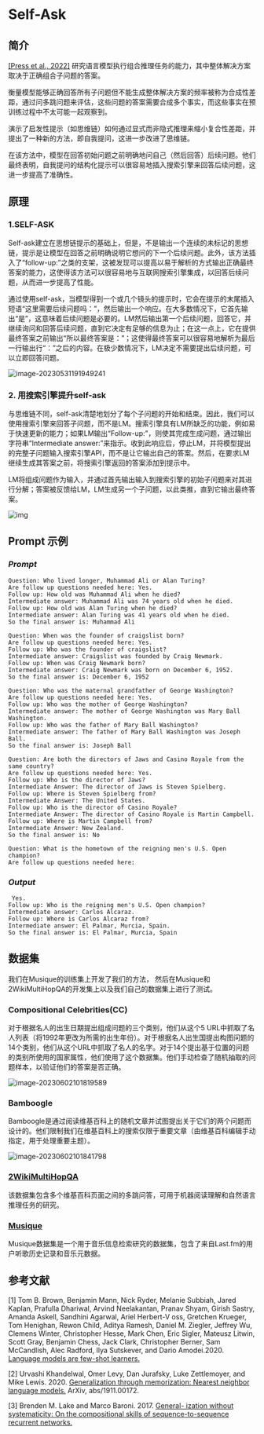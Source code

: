 # **Self-Ask**

## 简介

[[Press et al., 2022]](https://arxiv.org/abs/2210.03350) 研究语言模型执行组合推理任务的能力，其中整体解决方案取决于正确组合子问题的答案。

衡量模型能够正确回答所有子问题但不能生成整体解决方案的频率被称为合成性差距，通过问多跳问题来评估，这些问题的答案需要合成多个事实，而这些事实在预训练过程中不太可能一起观察到。

演示了启发性提示（如思维链）如何通过显式而非隐式推理来缩小复合性差距，并提出了一种新的方法，即自我提问，这进一步改进了思维链。

在该方法中，模型在回答初始问题之前明确地问自己（然后回答）后续问题。他们最终表明，自我提问的结构化提示可以很容易地插入搜索引擎来回答后续问题，这进一步提高了准确性。

## 原理

### 1.SELF-ASK

Self-ask建立在思想链提示的基础上，但是，不是输出一个连续的未标记的思想链，提示是让模型在回答之前明确说明它想问的下一个后续问题。此外，该方法插入了“follow-up:”之类的支架，这被发现可以提高以易于解析的方式输出正确最终答案的能力，这使得该方法可以很容易地与互联网搜索引擎集成，以回答后续问题，从而进一步提高了性能。

通过使用self-ask，当模型得到一个或几个镜头的提示时，它会在提示的末尾插入短语“这里需要后续问题吗：”，然后输出一个响应。在大多数情况下，它首先输出“是”，这意味着后续问题是必要的。LM然后输出第一个后续问题，回答它，并继续询问和回答后续问题，直到它决定有足够的信息为止；在这一点上，它在提供最终答案之前输出“所以最终答案是：”；这使得最终答案可以很容易地解析为最后一行输出行“：”之后的内容。在极少数情况下，LM决定不需要提出后续问题，可以立即回答问题。

![image-20230531191949241](img/image-20230531191949241.png)

### 2. 用搜索引擎提升self-ask

与思维链不同，self-ask清楚地划分了每个子问题的开始和结束。因此，我们可以使用搜索引擎来回答子问题，而不是LM。搜索引擎具有LM所缺乏的功能，例如易于快速更新的能力；如果LM输出“Follow-up:”，则使其完成生成问题，通过输出字符串“Intermediate answer:”来指示。收到此响应后，停止LM，并将模型提出的完整子问题输入搜索引擎API，而不是让它输出自己的答案。然后，在要求LM继续生成其答案之前，将搜索引擎返回的答案添加到提示中。

LM将组成问题作为输入，并通过首先输出输入到搜索引擎的初始子问题来对其进行分解；答案被反馈给LM，LM生成另一个子问题，以此类推，直到它输出最终答案。

![img](img/clip_image001.png)

## Prompt 示例

### *Prompt*

```
Question: Who lived longer, Muhammad Ali or Alan Turing?
Are follow up questions needed here: Yes.
Follow up: How old was Muhammad Ali when he died?
Intermediate answer: Muhammad Ali was 74 years old when he died.
Follow up: How old was Alan Turing when he died?
Intermediate answer: Alan Turing was 41 years old when he died.
So the final answer is: Muhammad Ali 

Question: When was the founder of craigslist born?
Are follow up questions needed here: Yes.
Follow up: Who was the founder of craigslist?
Intermediate answer: Craigslist was founded by Craig Newmark.
Follow up: When was Craig Newmark born?
Intermediate answer: Craig Newmark was born on December 6, 1952.
So the final answer is: December 6, 1952

Question: Who was the maternal grandfather of George Washington?
Are follow up questions needed here: Yes.
Follow up: Who was the mother of George Washington?
Intermediate answer: The mother of George Washington was Mary Ball Washington.
Follow up: Who was the father of Mary Ball Washington?
Intermediate answer: The father of Mary Ball Washington was Joseph Ball.
So the final answer is: Joseph Ball 

Question: Are both the directors of Jaws and Casino Royale from the same country? 
Are follow up questions needed here: Yes. 
Follow up: Who is the director of Jaws? 
Intermediate Answer: The director of Jaws is Steven Spielberg. 
Follow up: Where is Steven Spielberg from? 
Intermediate Answer: The United States. 
Follow up: Who is the director of Casino Royale? 
Intermediate Answer: The director of Casino Royale is Martin Campbell. 
Follow up: Where is Martin Campbell from? 
Intermediate Answer: New Zealand. 
So the final answer is: No

Question: What is the hometown of the reigning men's U.S. Open champion?
Are follow up questions needed here:
```

 

### *Output* 

```
 Yes.
Follow up: Who is the reigning men's U.S. Open champion?
Intermediate answer: Carlos Alcaraz.
Follow up: Where is Carlos Alcaraz from?
Intermediate answer: El Palmar, Murcia, Spain.
So the final answer is: El Palmar, Murcia, Spain
```

## 数据集

我们在Musique的训练集上开发了我们的方法，
然后在Musique和2WikiMultiHopQA的开发集上以及我们自己的数据集上进行了测试。

### Compositional Celebrities(CC)

对于根据名人的出生日期提出组成问题的三个类别，他们从这个5 URL中抓取了名人列表（将1992年更改为所需的出生年份）。对于根据名人出生国提出构图问题的14个类别，他们从这个URL中抓取了名人的名字。对于14个提出基于位置的问题的类别所使用的国家属性，他们使用了这个数据集。他们手动检查了随机抽取的问题样本，以验证他们的答案是否正确。

![image-20230602101819589](img/image-20230602101819589.png)

### Bamboogle

Bamboogle是通过阅读维基百科上的随机文章并试图提出关于它们的两个问题而设计的。他们限制我们在维基百科上的搜索仅限于重要文章（由维基百科编辑手动指定，用于处理重要主题）。

![image-20230602101841798](img/image-20230602101841798.png)

### [2WikiMultiHopQA](https://www.huggingface.co/datasets/voidful/2WikiMultihopQA)

该数据集包含多个维基百科页面之间的多跳问答，可用于机器阅读理解和自然语言推理任务的研究。

### [Musique](https://www.huggingface.co/datasets/voidful/MuSiQue)

Musique数据集是一个用于音乐信息检索研究的数据集，包含了来自Last.fm的用户听歌历史记录和音乐元数据。

## 参考文献

[1] Tom B. Brown, Benjamin Mann, Nick Ryder, Melanie
Subbiah, Jared Kaplan, Prafulla Dhariwal, Arvind
Neelakantan, Pranav Shyam, Girish Sastry, Amanda
Askell, Sandhini Agarwal, Ariel Herbert-V oss,
Gretchen Krueger, Tom Henighan, Rewon Child,
Aditya Ramesh, Daniel M. Ziegler, Jeffrey Wu,
Clemens Winter, Christopher Hesse, Mark Chen, Eric
Sigler, Mateusz Litwin, Scott Gray, Benjamin Chess,
Jack Clark, Christopher Berner, Sam McCandlish,
Alec Radford, Ilya Sutskever, and Dario Amodei.2020. [Language models are few-shot learners.](https://arxiv.org/abs/2005.14165)

[2] Urvashi Khandelwal, Omer Levy, Dan Jurafsky, Luke
Zettlemoyer, and Mike Lewis. 2020. [Generalization
through memorization: Nearest neighbor language
models.](https://arxiv.org/abs/1911.00172) ArXiv, abs/1911.00172.

[3] Brenden M. Lake and Marco Baroni. 2017. [General-
ization without systematicity: On the compositional
skills of sequence-to-sequence recurrent networks.](https://arxiv.org/abs/1711.00350)
